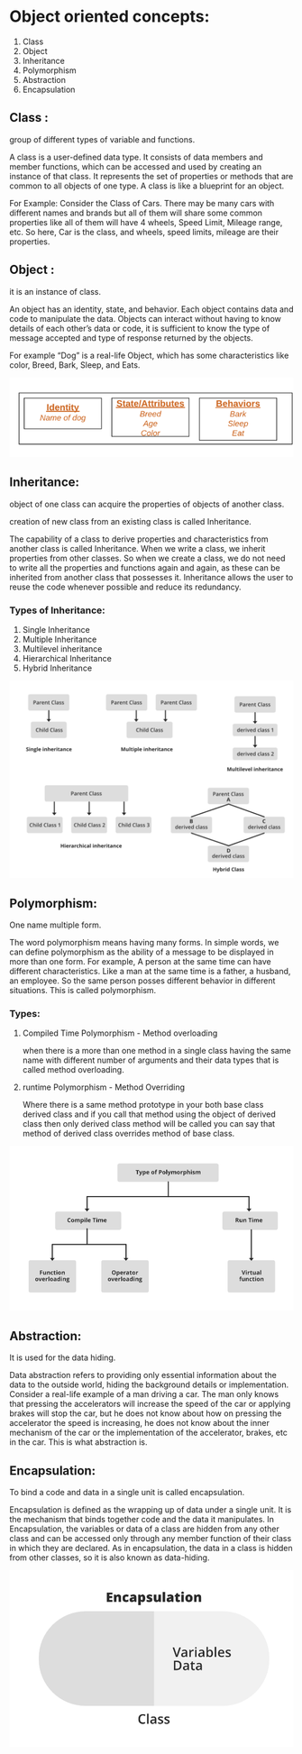 # Object oriented concepts:

1. Class
2. Object
3. Inheritance
4. Polymorphism
5. Abstraction
6. Encapsulation


## Class :
group of different types of variable and functions.

A class is a user-defined data type. It consists of data members and member functions, which can be accessed and used by creating an instance of that class. It represents the set of properties or methods that are common to all objects of one type. A class is like a blueprint for an object.

For Example: Consider the Class of Cars. There may be many cars with different names and brands but all of them will share some common properties like all of them will have 4 wheels, Speed Limit, Mileage range, etc. So here, Car is the class, and wheels, speed limits, mileage are their properties.

## Object :
it is an instance of class.

An object has an identity, state, and behavior. Each object contains data and code to manipulate the data. Objects can interact without having to know details of each other’s data or code, it is sufficient to know the type of message accepted and type of response returned by the objects.

For example “Dog” is a real-life Object, which has some characteristics like color, Breed, Bark, Sleep, and Eats.

![alt text](image-2.png)

## Inheritance:
object of one class can acquire the properties of objects of another class.

creation of new class from an existing class is called Inheritance.

The capability of a class to derive properties and characteristics from another class is called Inheritance. When we write a class, we inherit properties from other classes. So when we create a class, we do not need to write all the properties and functions again and again, as these can be inherited from another class that possesses it. Inheritance allows the user to reuse the code whenever possible and reduce its redundancy.

### Types of Inheritance:

1. Single Inheritance
2. Multiple Inheritance
3. Multilevel inheritance
4. Hierarchical Inheritance
5. Hybrid Inheritance

![alt text](image.png)


## Polymorphism:
One name multiple form.

The word polymorphism means having many forms. In simple words, we can define polymorphism as the ability of a message to be displayed in more than one form. For example, A person at the same time can have different characteristics. Like a man at the same time is a father, a husband, an employee. So the same person posses different behavior in different situations. This is called polymorphism.

### Types:

1. Compiled Time Polymorphism - Method overloading

    when there is a more than one method in a single class having the same name with different number of arguments and their data types that is called method overloading.

2. runtime Polymorphism - Method Overriding

    Where there is a same method prototype in your both base class derived class and if you call that method using the object of derived class then only derived class method will be called you can say that method of derived class overrides method of base class.

![alt text](image-1.png)

## Abstraction:
It is used for the data hiding.

Data abstraction refers to providing only essential information about the data to the outside world, hiding the background details or implementation. Consider a real-life example of a man driving a car. The man only knows that pressing the accelerators will increase the speed of the car or applying brakes will stop the car, but he does not know about how on pressing the accelerator the speed is increasing, he does not know about the inner mechanism of the car or the implementation of the accelerator, brakes, etc in the car. This is what abstraction is.


## Encapsulation:
To bind a code and data in a single unit is called encapsulation.

Encapsulation is defined as the wrapping up of data under a single unit. It is the mechanism that binds together code and the data it manipulates. In Encapsulation, the variables or data of a class are hidden from any other class and can be accessed only through any member function of their class in which they are declared. As in encapsulation, the data in a class is hidden from other classes, so it is also known as data-hiding.

![alt text](image-3.png)
